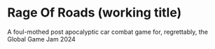 # Rage Of Roads (working title)

A foul-mothed post apocalyptic car combat game for, regrettably, the Global Game Jam 2024
